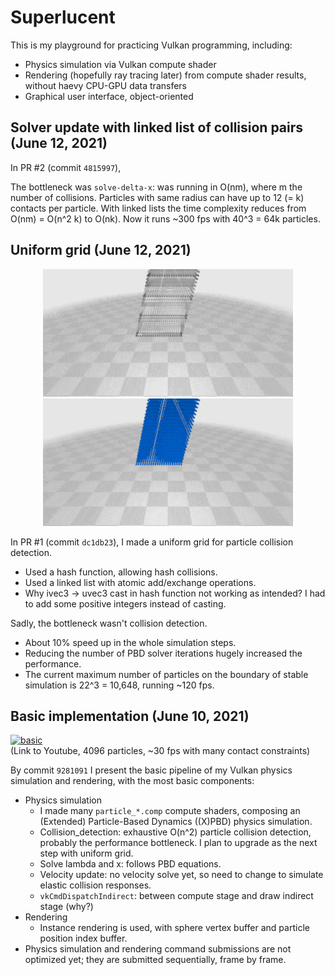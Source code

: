 # Superlucent

This is my playground for practicing Vulkan programming, including:
- Physics simulation via Vulkan compute shader
- Rendering (hopefully ray tracing later) from compute shader results, without haevy CPU-GPU data transfers
- Graphical user interface, object-oriented

## Solver update with linked list of collision pairs (June 12, 2021)

In PR #2 (commit `4815997`),

The bottleneck was `solve-delta-x`: was running in O(nm), where m the number of collisions.
Particles with same radius can have up to 12 (= k) contacts per particle.
With linked lists the time complexity reduces from O(nm) = O(n^2 k) to O(nk).
Now it runs ~300 fps with 40^3 = 64k particles.

## Uniform grid (June 12, 2021)

<p align="center">
  <img src="/results/cd_uniform_grid.gif" width="400">
  <img src="/results/cd_n2.gif" width="400">
</p>

In PR #1 (commit `dc1db23`), I made a uniform grid for particle collision detection.
- Used a hash function, allowing hash collisions.
- Used a linked list with atomic add/exchange operations.
- Why ivec3 -> uvec3 cast in hash function not working as intended? I had to add some positive integers instead of casting.

Sadly, the bottleneck wasn't collision detection.
- About 10% speed up in the whole simulation steps.
- Reducing the number of PBD solver iterations hugely increased the performance.
- The current maximum number of particles on the boundary of stable simulation is 22^3 = 10,648, running ~120 fps.

## Basic implementation (June 10, 2021)

[![basic](http://img.youtube.com/vi/g6oJ62bBLPc/0.jpg)](http://www.youtube.com/watch?v=g6oJ62bBLPc) \
(Link to Youtube, 4096 particles, ~30 fps with many contact constraints)

By commit `9281091` I present the basic pipeline of my Vulkan physics simulation and rendering, with the most basic components:
- Physics simulation
  - I made many `particle_*.comp` compute shaders, composing an (Extended) Particle-Based Dynamics ((X)PBD) physics simulation.
  - Collision_detection: exhaustive O(n^2) particle collision detection, probably the performance bottleneck. I plan to upgrade as the next step with uniform grid.
  - Solve lambda and x: follows PBD equations.
  - Velocity update: no velocity solve yet, so need to change to simulate elastic collision responses.
  - `vkCmdDispatchIndirect`: between compute stage and draw indirect stage (why?)
- Rendering
  - Instance rendering is used, with sphere vertex buffer and particle position index buffer.
- Physics simulation and rendering command submissions are not optimized yet; they are submitted sequentially, frame by frame.
